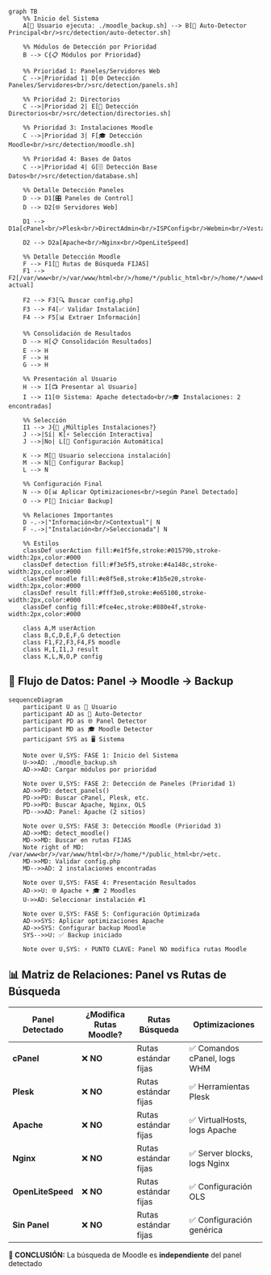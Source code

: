 ```mermaid
graph TB
    %% Inicio del Sistema
    A[👤 Usuario ejecuta: ./moodle_backup.sh] --> B[🔧 Auto-Detector Principal<br/>src/detection/auto-detector.sh]
    
    %% Módulos de Detección por Prioridad
    B --> C{📋 Módulos por Prioridad}
    
    %% Prioridad 1: Paneles/Servidores Web
    C -->|Prioridad 1| D[🌐 Detección Paneles/Servidores<br/>src/detection/panels.sh]
    
    %% Prioridad 2: Directorios  
    C -->|Prioridad 2| E[📁 Detección Directorios<br/>src/detection/directories.sh]
    
    %% Prioridad 3: Instalaciones Moodle
    C -->|Prioridad 3| F[🎓 Detección Moodle<br/>src/detection/moodle.sh]
    
    %% Prioridad 4: Bases de Datos
    C -->|Prioridad 4| G[🗄️ Detección Base Datos<br/>src/detection/database.sh]
    
    %% Detalle Detección Paneles
    D --> D1[🎛️ Paneles de Control]
    D --> D2[🌐 Servidores Web]
    
    D1 --> D1a[cPanel<br/>Plesk<br/>DirectAdmin<br/>ISPConfig<br/>Webmin<br/>VestaCP<br/>HestiaCP<br/>CyberPanel<br/>aaPanel]
    
    D2 --> D2a[Apache<br/>Nginx<br/>OpenLiteSpeed]
    
    %% Detalle Detección Moodle
    F --> F1[📍 Rutas de Búsqueda FIJAS]
    F1 --> F2[/var/www<br/>/var/www/html<br/>/home/*/public_html<br/>/home/*/www<br/>/usr/local/apache/htdocs<br/>/opt/bitnami/apache2/htdocs<br/>/srv/www<br/>/www<br/>Directorio actual]
    
    F2 --> F3[🔍 Buscar config.php]
    F3 --> F4[✅ Validar Instalación]
    F4 --> F5[📊 Extraer Información]
    
    %% Consolidación de Resultados
    D --> H[📋 Consolidación Resultados]
    E --> H
    F --> H
    G --> H
    
    %% Presentación al Usuario
    H --> I[📺 Presentar al Usuario]
    I --> I1[🌐 Sistema: Apache detectado<br/>🎓 Instalaciones: 2 encontradas]
    
    %% Selección
    I1 --> J{🎯 ¿Múltiples Instalaciones?}
    J -->|Sí| K[⚡ Selección Interactiva]
    J -->|No| L[🚀 Configuración Automática]
    
    K --> M[👤 Usuario selecciona instalación]
    M --> N[🔧 Configurar Backup]
    L --> N
    
    %% Configuración Final
    N --> O[📊 Aplicar Optimizaciones<br/>según Panel Detectado]
    O --> P[🎉 Iniciar Backup]
    
    %% Relaciones Importantes
    D -.->|"Información<br/>Contextual"| N
    F -.->|"Instalación<br/>Seleccionada"| N
    
    %% Estilos
    classDef userAction fill:#e1f5fe,stroke:#01579b,stroke-width:2px,color:#000
    classDef detection fill:#f3e5f5,stroke:#4a148c,stroke-width:2px,color:#000
    classDef moodle fill:#e8f5e8,stroke:#1b5e20,stroke-width:2px,color:#000
    classDef result fill:#fff3e0,stroke:#e65100,stroke-width:2px,color:#000
    classDef config fill:#fce4ec,stroke:#880e4f,stroke-width:2px,color:#000
    
    class A,M userAction
    class B,C,D,E,F,G detection
    class F1,F2,F3,F4,F5 moodle
    class H,I,I1,J result
    class K,L,N,O,P config
```

## 🔄 Flujo de Datos: Panel → Moodle → Backup

```mermaid
sequenceDiagram
    participant U as 👤 Usuario
    participant AD as 🔧 Auto-Detector
    participant PD as 🌐 Panel Detector
    participant MD as 🎓 Moodle Detector
    participant SYS as 🖥️ Sistema
    
    Note over U,SYS: FASE 1: Inicio del Sistema
    U->>AD: ./moodle_backup.sh
    AD->>AD: Cargar módulos por prioridad
    
    Note over U,SYS: FASE 2: Detección de Paneles (Prioridad 1)
    AD->>PD: detect_panels()
    PD->>PD: Buscar cPanel, Plesk, etc.
    PD->>PD: Buscar Apache, Nginx, OLS
    PD-->>AD: Panel: Apache (2 sitios)
    
    Note over U,SYS: FASE 3: Detección Moodle (Prioridad 3)
    AD->>MD: detect_moodle()
    MD->>MD: Buscar en rutas FIJAS
    Note right of MD: /var/www<br/>/var/www/html<br/>/home/*/public_html<br/>etc.
    MD->>MD: Validar config.php
    MD-->>AD: 2 instalaciones encontradas
    
    Note over U,SYS: FASE 4: Presentación Resultados
    AD->>U: 🌐 Apache + 🎓 2 Moodles
    U->>AD: Seleccionar instalación #1
    
    Note over U,SYS: FASE 5: Configuración Optimizada
    AD->>SYS: Aplicar optimizaciones Apache
    AD->>SYS: Configurar backup Moodle
    SYS-->>U: ✅ Backup iniciado
    
    Note over U,SYS: ⚡ PUNTO CLAVE: Panel NO modifica rutas Moodle
```

## 📊 Matriz de Relaciones: Panel vs Rutas de Búsqueda

| Panel Detectado   | ¿Modifica Rutas Moodle? | Rutas Búsqueda       | Optimizaciones              |
| ----------------- | ----------------------- | -------------------- | --------------------------- |
| **cPanel**        | ❌ **NO**                | Rutas estándar fijas | ✅ Comandos cPanel, logs WHM |
| **Plesk**         | ❌ **NO**                | Rutas estándar fijas | ✅ Herramientas Plesk        |
| **Apache**        | ❌ **NO**                | Rutas estándar fijas | ✅ VirtualHosts, logs Apache |
| **Nginx**         | ❌ **NO**                | Rutas estándar fijas | ✅ Server blocks, logs Nginx |
| **OpenLiteSpeed** | ❌ **NO**                | Rutas estándar fijas | ✅ Configuración OLS         |
| **Sin Panel**     | ❌ **NO**                | Rutas estándar fijas | ✅ Configuración genérica    |

**🎯 CONCLUSIÓN:** La búsqueda de Moodle es **independiente** del panel detectado
